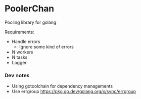 # PoolerChan

Pooling library for golang

Requirements:

- Handle errors
  - Ignore some kind of errors
- N workers
- N tasks
- Logger

### Dev notes

- Using gotoolchain for dependency managements
- Use errgroup https://pkg.go.dev/golang.org/x/sync/errgroup
